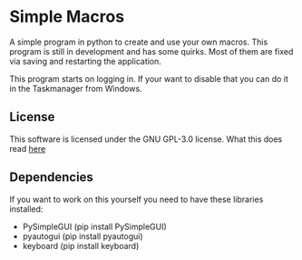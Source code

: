 # Simple Macros
 A simple program in python to create and use your own macros.
 This program is still in development and has some quirks. Most of them are fixed via saving and restarting the application.

 This program starts on logging in. If your want to disable that you can do it in the Taskmanager from Windows. 

## License
 This software is licensed under the GNU GPL-3.0 license. What this does read [here](https://github.com/Livesi5e/Simple-Macros/blob/main/LICENSE)

## Dependencies
 If you want to work on this yourself you need to have these libraries installed:
 - PySimpleGUI (pip install PySimpleGUI)
 - pyautogui (pip install pyautogui)
 - keyboard (pip install keyboard)
